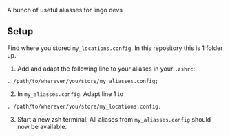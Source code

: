 A bunch of useful aliasses for lingo devs

## Setup
Find where you stored `my_locations.config`. In this repository this is 1 folder up.

1. Add and adapt the following line to your aliases in your `.zshrc`: 
```
. /path/to/wherever/you/store/my_aliasses.config;
```

2. In `my_aliasses.config`. Adapt line 1 to 
```
. /path/to/wherever/you/store/my_locations.config;
```

3. Start a new zsh terminal. All aliases from `my_aliasses.config` should now be available.